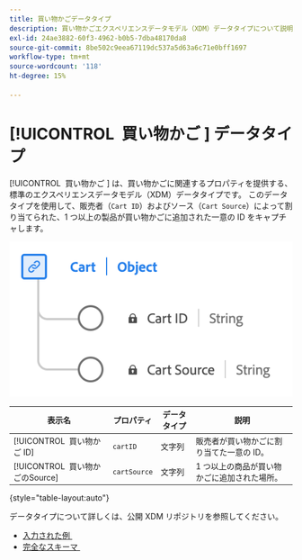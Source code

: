 ```yaml
---
title: 買い物かごデータタイプ
description: 買い物かごエクスペリエンスデータモデル（XDM）データタイプについて説明します。
exl-id: 24ae3882-60f3-4962-b0b5-7dba48170da8
source-git-commit: 8be502c9eea67119dc537a5d63a6c71e0bff1697
workflow-type: tm+mt
source-wordcount: '118'
ht-degree: 15%

---
```


# [!UICONTROL &#x200B; 買い物かご &#x200B;] データタイプ

[!UICONTROL &#x200B; 買い物かご &#x200B;] は、買い物かごに関連するプロパティを提供する、標準のエクスペリエンスデータモデル（XDM）データタイプです。 このデータタイプを使用して、販売者（`Cart ID`）およびソース（`Cart Source`）によって割り当てられた、1 つ以上の製品が買い物かごに追加された一意の ID をキャプチャします。

![[!UICONTROL &#x200B; 買い物かご &#x200B;] データタイプの図。](../images/data-types/cart.png)

| 表示名 | プロパティ | データタイプ | 説明 |
|----------------|-------------------|-----------|------------------------------------------------------------|
| [!UICONTROL &#x200B; 買い物かご ID] | `cartID` | 文字列 | 販売者が買い物かごに割り当てた一意の ID。 |
| [!UICONTROL &#x200B; 買い物かごのSource] | `cartSource` | 文字列 | 1 つ以上の商品が買い物かごに追加された場所。 |

{style="table-layout:auto"}

データタイプについて詳しくは、公開 XDM リポジトリを参照してください。

* [&#x200B; 入力された例 &#x200B;](https://github.com/adobe/xdm/blob/master/components/datatypes/cart.example.1.json)
* [&#x200B; 完全なスキーマ &#x200B;](https://github.com/adobe/xdm/blob/master/components/datatypes/cart.schema.json)
